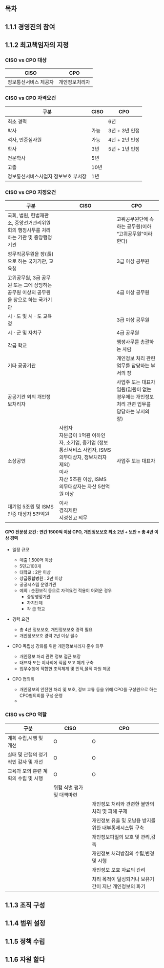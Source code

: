 ## 목차

## 1.1.1 경영진의 참여

## 1.1.2 최고책임자의 지정

### CISO vs CPO 대상


| CISO | CPO |
| -- | -- |
| 정보통신서비스 제공자 | 개인정보처리자 |



### CISO vs CPO 자격요건

|구분|CISO | CPO |
|--|--|--|
|최소 경력 | | 6년 |
|박사 | 가능  | 3년 + 3년 인정 |
|석사, 인증심사원 | 가능 | 4년 + 2년 인정 |
|학사 | 3년 | 5년 + 1년 인정 |
|전문학사  | 5년  | |
|고졸  | 10년  | |
|정보통신서비스사업자 정보보호 부서장 | 1년 |  |

### CISO vs CPO 지정요건

| 구분 | CISO | CPO |
|---|---|---|
|국회, 법원, 헌법재판소, 중앙선거관리위원회의 행정사무를 처리하는 기관 및 중앙행정기관 |  | 고위공무원단에 속하는 공무원(이하 “고위공무원”이라 한다)  |
|정무직공무원을 장(長)으로 하는 국가기관, 교육청|   | 3급 이상 공무원 |
|고위공무원, 3급 공무원 또는 그에 상당하는 공무원 이상의 공무원을 장으로 하는 국가기관|   |4급 이상 공무원|
|시ㆍ도 및 시ㆍ도 교육청|     |  3급 이상 공무원 |
|시ㆍ군 및 자치구|       | 4급 공무원 |
|각급 학교 |         | 행정사무를 총괄하는 사람 |
|기타 공공기관 |    | 개인정보 처리 관련 업무를 담당하는 부서의 장 |
|공공기관 외의 개인정보처리자|   | 사업주 또는 대표자 <br> 임원(임원이 없는 경우에는 개인정보 처리 관련 업무를 담당하는 부서의 장) |
|소상공인|  사업자 <br> 자본금이 1억원 이하인 자, 소기업, 중기업 (정보통신서비스 사업자, ISMS 의무대상자, 정보처리자 제외)  <br> 이사 <br> 자산 5조원 이상, ISMS 의무대상자는 자산 5천억원 이상|   사업주 또는 대표자 |
|대기업 5조원 및 ISMS 인증 대상자 5천억원| 이사 <br> 겸직제한  <br> 지정신고 의무  | |

#### CPO 전문성 요건 : 연간 1500억 이상 CPO, 개인정보보호 최소 2년 + 보안 = 총 4년 이상 경력

- 일정 규모
    - 매출 1,500억 이상
    - 5민고100개
    - 대학교 : 2만 이상
    - 상급종합병원 : 2만 이상
    - 공공시스템 운영기관
    - 예외 : 순환보직 등으로 자격요건 적용이 어려운 경우
        - 중앙행정기관
        - 자치단체
        - 각 급 학교

- 경력 요건
    - 총 4년 정보보호, 개인정보보호 경력 필요
    - 개인정보보호 경력 2년 이상 필수

- CPO 독립성 강화를 위한 개인정보처리자 준수 의무
    - 개인정보 처리 관련 정보 접근 보장
    - 대표자 또는 이사회에 직접 보고 체계 구축
    - 업무수행에 적합한 조직체계 및 인적,물적 자원 제공

- CPO 협의회
    -  개인정보의 안전한 처리 및 보호, 정보 교류 등을 위해 CPO를 구성원으로 하는 CPO협의회를 구성·운영
    - 

### CISO vs CPO 역할

|구분|CISO|CPO|
|---|---|---|
|계획 수립,시행 및 개선| O | O |
| 실태 및 관행의 정기적인 감사 및 개선 |  O | O |
|교육과 모의 훈련 계획의 수립 및 시행 | O | O |
|| 위험 식별 평가 및 대책마련 |  |
||| 개인정보 처리와 관련한 불만의 처리 및 피해 구제 |
||| 개인정보 유출 및 오남용 방지를 위한 내부통제시스템 구축 |
||| 개인정보파일의 보호 및 관리,감독 |
||| 개인정보 처리방침의 수립,변경 및 시행 |
||| 개인정보 보호 자료의 관리 |
||| 처리 목적이 달성되거나 보유기간이 지난 개인정보의 파기 |



## 1.1.3 조직 구성

## 1.1.4 범위 설정

## 1.1.5 정책 수립

## 1.1.6 자원 할다
